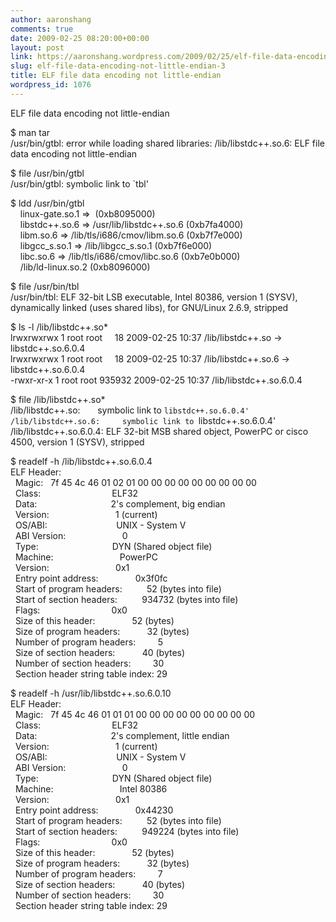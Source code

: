 ```yaml
---
author: aaronshang
comments: true
date: 2009-02-25 08:20:00+00:00
layout: post
link: https://aaronshang.wordpress.com/2009/02/25/elf-file-data-encoding-not-little-endian-3/
slug: elf-file-data-encoding-not-little-endian-3
title: ELF file data encoding not little-endian
wordpress_id: 1076
---
```


ELF file data encoding not little-endian  
  
$ man tar  
/usr/bin/gtbl: error while loading shared libraries: /lib/libstdc++.so.6: ELF file data encoding not little-endian  
  
$ file /usr/bin/gtbl   
/usr/bin/gtbl: symbolic link to `tbl'  
  
$ ldd /usr/bin/gtbl  
    linux-gate.so.1 =>  (0xb8095000)  
    libstdc++.so.6 => /usr/lib/libstdc++.so.6 (0xb7fa4000)  
    libm.so.6 => /lib/tls/i686/cmov/libm.so.6 (0xb7f7e000)  
    libgcc_s.so.1 => /lib/libgcc_s.so.1 (0xb7f6e000)  
    libc.so.6 => /lib/tls/i686/cmov/libc.so.6 (0xb7e0b000)  
    /lib/ld-linux.so.2 (0xb8096000)  
  
$ file /usr/bin/tbl   
/usr/bin/tbl: ELF 32-bit LSB executable, Intel 80386, version 1 (SYSV), dynamically linked (uses shared libs), for GNU/Linux 2.6.9, stripped  
  
$ ls -l /lib/libstdc++.so*  
lrwxrwxrwx 1 root root     18 2009-02-25 10:37 /lib/libstdc++.so -> libstdc++.so.6.0.4  
lrwxrwxrwx 1 root root     18 2009-02-25 10:37 /lib/libstdc++.so.6 -> libstdc++.so.6.0.4  
-rwxr-xr-x 1 root root 935932 2009-02-25 10:37 /lib/libstdc++.so.6.0.4  
  
$ file /lib/libstdc++.so*  
/lib/libstdc++.so:       symbolic link to `libstdc++.so.6.0.4'  
/lib/libstdc++.so.6:     symbolic link to `libstdc++.so.6.0.4'  
/lib/libstdc++.so.6.0.4: ELF 32-bit MSB shared object, PowerPC or cisco 4500, version 1 (SYSV), stripped  
   
  
$ readelf -h /lib/libstdc++.so.6.0.4   
ELF Header:  
  Magic:   7f 45 4c 46 01 02 01 00 00 00 00 00 00 00 00 00   
  Class:                             ELF32  
  Data:                              2's complement, big endian  
  Version:                           1 (current)  
  OS/ABI:                            UNIX - System V  
  ABI Version:                       0  
  Type:                              DYN (Shared object file)  
  Machine:                           PowerPC  
  Version:                           0x1  
  Entry point address:               0x3f0fc  
  Start of program headers:          52 (bytes into file)  
  Start of section headers:          934732 (bytes into file)  
  Flags:                             0x0  
  Size of this header:               52 (bytes)  
  Size of program headers:           32 (bytes)  
  Number of program headers:         5  
  Size of section headers:           40 (bytes)  
  Number of section headers:         30  
  Section header string table index: 29  
  
$ readelf -h /usr/lib/libstdc++.so.6.0.10   
ELF Header:  
  Magic:   7f 45 4c 46 01 01 01 00 00 00 00 00 00 00 00 00   
  Class:                             ELF32  
  Data:                              2's complement, little endian  
  Version:                           1 (current)  
  OS/ABI:                            UNIX - System V  
  ABI Version:                       0  
  Type:                              DYN (Shared object file)  
  Machine:                           Intel 80386  
  Version:                           0x1  
  Entry point address:               0x44230  
  Start of program headers:          52 (bytes into file)  
  Start of section headers:          949224 (bytes into file)  
  Flags:                             0x0  
  Size of this header:               52 (bytes)  
  Size of program headers:           32 (bytes)  
  Number of program headers:         7  
  Size of section headers:           40 (bytes)  
  Number of section headers:         30  
  Section header string table index: 29  
  
  
  

